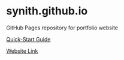 # synith.github.io
GitHub Pages repository for portfolio website

[Quick-Start Guide](https://mmistakes.github.io/minimal-mistakes/docs/navigation/)

[Website Link](https://synith.dev)
